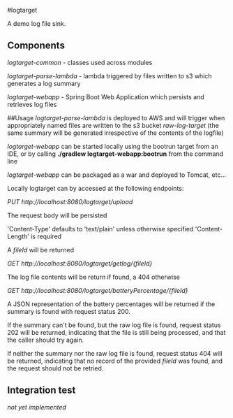 #logtarget

A demo log file sink.

## Components
*logtarget-common* - classes used across modules

*logtarget-parse-lambda* - lambda triggered by files written to s3 which generates a log summary
 
*logtarget-webapp* - Spring Boot Web Application which persists and retrieves log files 


##Usage
*logtarget-parse-lambda* is deployed to AWS and will trigger when appropriately named files are
written to the s3 bucket *raw-log-target* (the same summary will be generated irrespective of the
contents of the logfile)

*logtarget-webapp* can be started locally using the bootrun target from an IDE,
or by calling **./gradlew logtarget-webapp:bootrun** from the command line

*logtarget-webapp* can be packaged as a war and deployed to Tomcat, etc...

Locally logtarget can by accessed at the following endpoints:

*PUT http://localhost:8080/logtarget/upload*

The request body will be persisted

'Content-Type' defaults to 'text/plain' unless otherwise specified
'Content-Length' is required

A *fileId* will be returned

*GET http://localhost:8080/logtarget/getlog/{fileId}*

The log file contents will be return if found, a 404 otherwise

*GET http://localhost:8080/logtarget/batteryPercentage/{fileId}*

A JSON representation of the battery percentages will be returned 
if the summary is found with request status 200.

If the summary can't be found, but the raw log file is found, 
request status 202 will be returned, indicating that the file
is still being processed, and that the caller should try again.

If neither the summary nor the raw log file is found, request
status 404 will be returned, indicating that no record of the 
provided *fileId* was found, and the request should not be
retried.



## Integration test
*not yet implemented*